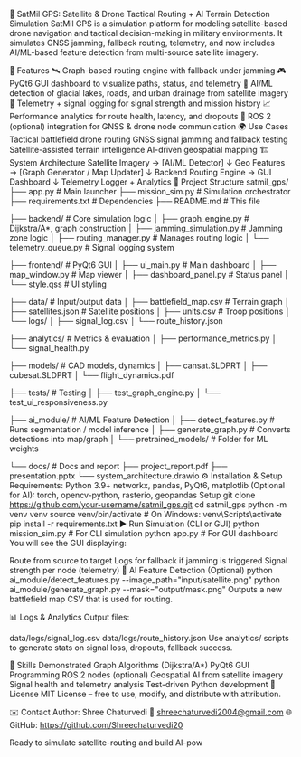 🚁️ SatMil GPS: Satellite & Drone Tactical Routing + AI Terrain Detection Simulation
SatMil GPS is a simulation platform for modeling satellite-based drone navigation and tactical decision-making in military environments. It simulates GNSS jamming, fallback routing, telemetry, and now includes AI/ML-based feature detection from multi-source satellite imagery.

🚀 Features
🛰️ Graph-based routing engine with fallback under jamming
🎮 PyQt6 GUI dashboard to visualize paths, status, and telemetry
🧠 AI/ML detection of glacial lakes, roads, and urban drainage from satellite imagery
📡 Telemetry + signal logging for signal strength and mission history
📈 Performance analytics for route health, latency, and dropouts
🔁 ROS 2 (optional) integration for GNSS & drone node communication
🌍 Use Cases
Tactical battlefield drone routing
GNSS signal jamming and fallback testing
Satellite-assisted terrain intelligence
AI-driven geospatial mapping
🏗️ System Architecture
Satellite Imagery → [AI/ML Detector]
                          ↓
Geo Features → [Graph Generator / Map Updater]
                          ↓
Backend Routing Engine → GUI Dashboard
                          ↓
Telemetry Logger + Analytics
📂 Project Structure
satmil_gps/
├── app.py                      # Main launcher
├── mission_sim.py             # Simulation orchestrator
├── requirements.txt           # Dependencies
├── README.md                  # This file

├── backend/                   # Core simulation logic
│   ├── graph_engine.py        # Dijkstra/A*, graph construction
│   ├── jamming_simulation.py # Jamming zone logic
│   ├── routing_manager.py    # Manages routing logic
│   └── telemetry_queue.py    # Signal logging system

├── frontend/                  # PyQt6 GUI
│   ├── ui_main.py             # Main dashboard
│   ├── map_window.py          # Map viewer
│   ├── dashboard_panel.py     # Status panel
│   └── style.qss              # UI styling

├── data/                      # Input/output data
│   ├── battlefield_map.csv    # Terrain graph
│   ├── satellites.json        # Satellite positions
│   ├── units.csv              # Troop positions
│   └── logs/
│       ├── signal_log.csv
│       └── route_history.json

├── analytics/                 # Metrics & evaluation
│   ├── performance_metrics.py
│   └── signal_health.py

├── models/                    # CAD models, dynamics
│   ├── cansat.SLDPRT
│   ├── cubesat.SLDPRT
│   └── flight_dynamics.pdf

├── tests/                     # Testing
│   ├── test_graph_engine.py
│   └── test_ui_responsiveness.py

├── ai_module/                 # AI/ML Feature Detection
│   ├── detect_features.py     # Runs segmentation / model inference
│   ├── generate_graph.py      # Converts detections into map/graph
│   └── pretrained_models/     # Folder for ML weights

└── docs/                      # Docs and report
    ├── project_report.pdf
    ├── presentation.pptx
    └── system_architecture.drawio
⚙️ Installation & Setup
Requirements:
Python 3.9+
networkx, pandas, PyQt6, matplotlib
(Optional for AI): torch, opencv-python, rasterio, geopandas
Setup
git clone https://github.com/your-username/satmil_gps.git
cd satmil_gps
python -m venv venv
source venv/bin/activate      # On Windows: venv\Scripts\activate
pip install -r requirements.txt
▶️ Run Simulation (CLI or GUI)
python mission_sim.py   # For CLI simulation
python app.py           # For GUI dashboard
You will see the GUI displaying:

Route from source to target
Logs for fallback if jamming is triggered
Signal strength per node (telemetry)
🤖 AI Feature Detection (Optional)
python ai_module/detect_features.py --image_path="input/satellite.png"
python ai_module/generate_graph.py --mask="output/mask.png"
Outputs a new battlefield map CSV that is used for routing.

📊 Logs & Analytics
Output files:

data/logs/signal_log.csv
data/logs/route_history.json
Use analytics/ scripts to generate stats on signal loss, dropouts, fallback success.

🧠 Skills Demonstrated
Graph Algorithms (Dijkstra/A*)
PyQt6 GUI Programming
ROS 2 nodes (optional)
Geospatial AI from satellite imagery
Signal health and telemetry analysis
Test-driven Python development
📜 License
MIT License – free to use, modify, and distribute with attribution.

✉️ Contact
Author: Shree Chaturvedi 📧 shreechaturvedi2004@gmail.com 🌐 GitHub: https://github.com/Shreechaturvedi20

Ready to simulate satellite-routing and build AI-pow
